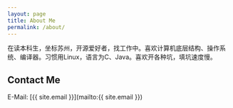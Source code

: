 ```yaml
---
layout: page
title: About Me
permalink: /about/
---
```


在读本科生，坐标苏州，开源爱好者，找工作中。喜欢计算机底层结构、操作系统、编译器。习惯用Linux，语言为C、Java。喜欢开各种坑，填坑速度慢。   

## Contact Me
E-Mail: [{{ site.email }}](mailto:{{ site.email }})   